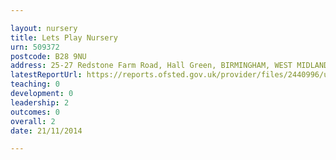 ```yaml
---

layout: nursery
title: Lets Play Nursery
urn: 509372
postcode: B28 9NU
address: 25-27 Redstone Farm Road, Hall Green, BIRMINGHAM, WEST MIDLANDS, B28 9NU
latestReportUrl: https://reports.ofsted.gov.uk/provider/files/2440996/urn/509372.pdf
teaching: 0
development: 0
leadership: 2
outcomes: 0
overall: 2
date: 21/11/2014

---
```

